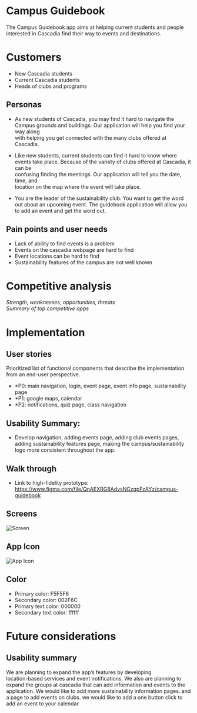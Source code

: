 
Campus Guidebook
===

The Campus Guidebook app aims at helping current students and people  
interested in Cascadia find their way to events and destinations.


# Customers
* New Cascadia students
* Current Cascadia students
* Heads of clubs and programs
## Personas
* As new students of Cascadia, you may find it hard to navigate the  
  Campus grounds and buildings. Our application will help you find your way along  
  with helping you get connected with the many clubs offered at Cascadia.

* Like new students, current students can find it hard to know where  
  events take place. Because of the variety of clubs offered at Cascadia, it can be  
  confusing finding the meetings. Our application will tell you the date, time, and  
  location on the map where the event will take place.

* You are the leader of the sustainability club. You want to get the word out about an upcoming event.  The guidebook application will allow you to add an event and get the word out.

## Pain points and user needs
* Lack of ability to find events is a problem
* Events on the cascadia webpage are hard to find
* Event locations can be hard to find
* Sustainability features of the campus are not well known


# Competitive analysis
*Strength, weaknesses, opportunities, threats*  
*Summary of top competitive apps*

# Implementation
## User stories
Prioritized list of functional components that describe the implementation from an end-user perspective.
* *P0: main navigation, login, event page, event info page, sustainability page
* *P1: google maps, calendar
* *P2: notifications, quiz page, class navigation

## Usability Summary:
* Develop navigation, adding events page, adding club events pages,  
  adding sustainability features page, making the campus/sustainability  
  logo more consistent throughout the app.


## Walk through
* Link to high-fidelity prototype: https://www.figma.com/file/QnAEXRG8AdvsNGzqpFzAYz/campus-guidebook

## Screens

![Screen](https://github.com/MobileApps-Cascadia/campus-guidebook-android/blob/add-Readme/app/src/main/Screens1.png)

## App Icon
![App Icon](https://github.com/MobileApps-Cascadia/campus-guidebook-android/blob/add-Readme/app/src/main/ic_launcher-playstore.png)

## Color
* Primary color: F5F5F6
* Secondary color: 002F6C
* Primary text color: 000000
* Secondary text color: ffffff

# Future considerations
## Usability summary
We are planning to expand the app’s features by developing  
location-based services and event notifications. We also are planning to  
expand the groups at cascadia that can add information and events to the application.
We would like to add more sustainability information pages.
and a page to add events on clubs.
we would like to add a one button click to add an event to your calendar
